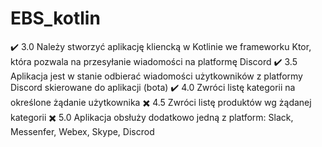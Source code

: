 # EBS_kotlin

:heavy_check_mark: 3.0 Należy stworzyć aplikację kliencką w Kotlinie we frameworku Ktor, 
    która pozwala na przesyłanie wiadomości na platformę Discord
:heavy_check_mark: 3.5 Aplikacja jest w stanie odbierać wiadomości użytkowników z
    platformy Discord skierowane do aplikacji (bota)
:heavy_check_mark: 4.0 Zwróci listę kategorii na określone żądanie użytkownika
:heavy_multiplication_x: 4.5 Zwróci listę produktów wg żądanej kategorii
:heavy_multiplication_x: 5.0 Aplikacja obsłuży dodatkowo jedną z platform: Slack, Messenfer, Webex, Skype, Discrod